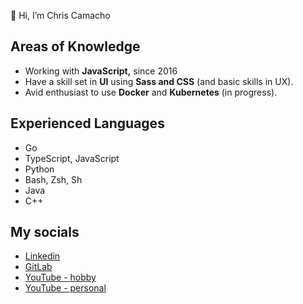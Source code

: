 👋 Hi, I’m Chris Camacho

## Areas of Knowledge

- Working with **JavaScript,** since 2016
- Have a skill set in **UI** using **Sass and CSS** (and basic skills in UX).
- Avid enthusiast to use **Docker** and **Kubernetes** (in progress).

## Experienced Languages
- Go
- TypeScript, JavaScript
- Python
- Bash, Zsh, Sh
- Java
- C++

## My socials
- [Linkedin](https://www.linkedin.com/in/christian-camacho-689362162/) 
- [GitLab](https://gitlab.com/chris-cadev)
- [YouTube - hobby](https://www.youtube.com/channel/UCa4ug_MCVKZZOxcnAuht8Lg)
- [YouTube - personal](https://www.youtube.com/channel/UCTK8IQDxCOol_gm785EuvqQ)

